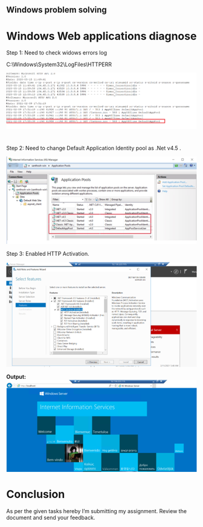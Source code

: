 ## Windows problem solving

# Windows Web applications diagnose

Step 1: Need to check widows errors log

C:\\Windows\\System32\\LogFiles\\HTTPERR

![](media/044bea236421f0068c488c08c86138fc.png)

# 
Step 2: Need to change Default Application Identity pool as .Net v4.5 .

![](media/e7fb0d4ccfcdbd450b19d738a7c921d8.png)


Step 3: Enabled HTTP Activation.

![](media/2b25f8ea057459ca3ca745a1a437acd6.png)

**Output:**  
**![](media/1e4f90e127eddfc07a48619b94966a7b.png)**

# Conclusion

As per the given tasks hereby I’m submitting my assignment. Review the document
and send your feedback.
